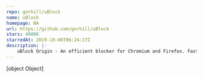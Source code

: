 ```yaml
---
repo: gorhill/uBlock
name: uBlock
homepage: NA
url: https://github.com/gorhill/uBlock
stars: 49806
starredAt: 2019-10-06T06:24:27Z
description: |-
    uBlock Origin - An efficient blocker for Chromium and Firefox. Fast and lean.
---
```


[object Object]
